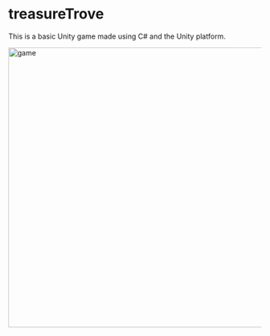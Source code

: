 # treasureTrove

This is a basic Unity game made using C# and the Unity platform. 

<img width="557" alt="game" src="https://github.com/user-attachments/assets/2139d6b4-f173-4ff8-968d-a6ed3de6f625" />
